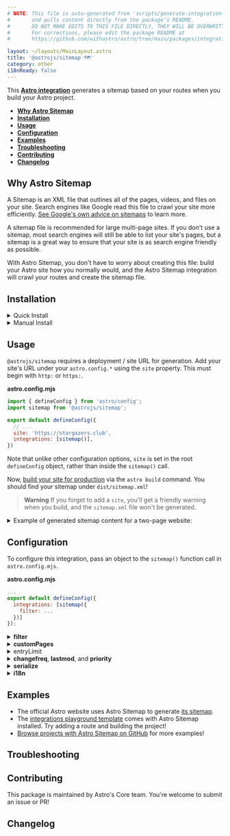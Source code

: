 ```yaml
---
# NOTE: This file is auto-generated from 'scripts/generate-integration-pages.ts'
#       and pulls content directly from the package’s README.
#       DO NOT MAKE EDITS TO THIS FILE DIRECTLY, THEY WILL BE OVERWRITTEN!
#       For corrections, please edit the package README at
#       https://github.com/withastro/astro/tree/main/packages/integrations/sitemap

layout: ~/layouts/MainLayout.astro
title: '@astrojs/sitemap 🗺'
category: other
i18nReady: false
---
```


This **[Astro integration][astro-integration]** generates a sitemap based on your routes when you build your Astro project.

*   <strong>[Why Astro Sitemap](https://github.com/withastro/astro/tree/main/packages/integrations/sitemap/#why-astro-sitemap)</strong>
*   <strong>[Installation](https://github.com/withastro/astro/tree/main/packages/integrations/sitemap/#installation)</strong>
*   <strong>[Usage](https://github.com/withastro/astro/tree/main/packages/integrations/sitemap/#usage)</strong>
*   <strong>[Configuration](https://github.com/withastro/astro/tree/main/packages/integrations/sitemap/#configuration)</strong>
*   <strong>[Examples](https://github.com/withastro/astro/tree/main/packages/integrations/sitemap/#examples)</strong>
*   <strong>[Troubleshooting](https://github.com/withastro/astro/tree/main/packages/integrations/sitemap/#troubleshooting)</strong>
*   <strong>[Contributing](https://github.com/withastro/astro/tree/main/packages/integrations/sitemap/#contributing)</strong>
*   <strong>[Changelog](https://github.com/withastro/astro/tree/main/packages/integrations/sitemap/#changelog)</strong>

## Why Astro Sitemap

A Sitemap is an XML file that outlines all of the pages, videos, and files on your site. Search engines like Google read this file to crawl your site more efficiently. [See Google's own advice on sitemaps](https://developers.google.com/search/docs/advanced/sitemaps/overview) to learn more.

A sitemap file is recommended for large multi-page sites. If you don't use a sitemap, most search engines will still be able to list your site's pages, but a sitemap is a great way to ensure that your site is as search engine friendly as possible.

With Astro Sitemap, you don't have to worry about creating this file: build your Astro site how you normally would, and the Astro Sitemap integration will crawl your routes and create the sitemap file.

## Installation

<details>
  <summary>Quick Install</summary>
  <br/>

The experimental `astro add` command-line tool automates the installation for you. Run one of the following commands in a new terminal window. (If you aren't sure which package manager you're using, run the first command.) Then, follow the prompts, and type "y" in the terminal (meaning "yes") for each one.

```sh
# Using NPM
npx astro add sitemap
# Using Yarn
yarn astro add sitemap
# Using PNPM
pnpx astro add sitemap
```

Then, restart the dev server by typing `CTRL-C` and then `npm run astro dev` in the terminal window that was running Astro.

Because this command is new, it might not properly set things up. If that happens, [feel free to log an issue on our GitHub](https://github.com/withastro/astro/issues) and try the manual installation steps below.

</details>

<details>
  <summary>Manual Install</summary>

<br/>

First, install the `@astrojs/sitemap` package using your package manager. If you're using npm or aren't sure, run this in the terminal:

```sh
npm install @astrojs/sitemap
```

Then, apply this integration to your `astro.config.*` file using the `integrations` property:

**astro.config.mjs**

```js
import { defineConfig } from 'astro/config';
import sitemap from '@astrojs/sitemap';

export default defineConfig({
  // ...
  integrations: [sitemap()],
})
```

Then, restart the dev server.

</details>

## Usage

`@astrojs/sitemap` requires a deployment / site URL for generation. Add your site's URL under your `astro.config.*` using the `site` property. This must begin with `http:` or `https:`.

**astro.config.mjs**

```js
import { defineConfig } from 'astro/config';
import sitemap from '@astrojs/sitemap';

export default defineConfig({
  // ...
  site: 'https://stargazers.club',
  integrations: [sitemap()],
})
```

Note that unlike other configuration options, `site` is set in the root `defineConfig` object, rather than inside the `sitemap()` call.

Now, [build your site for production](/en/reference/cli-reference/) via the `astro build` command. You should find your sitemap under `dist/sitemap.xml`!

> **Warning**
> If you forget to add a `site`, you'll get a friendly warning when you build, and the `sitemap.xml` file won't be generated.

<details>
<summary>
Example of generated sitemap content for a two-page website:
</summary>

**sitemap-index.xml**

```xml
<?xml version="1.0" encoding="UTF-8"?>
  <sitemapindex xmlns="http://www.sitemaps.org/schemas/sitemap/0.9">
  <sitemap>
    <loc>https://stargazers.club/sitemap-0.xml</loc>
  </sitemap>
</sitemapindex>
```

**sitemap-0.xml**

```xml
<?xml version="1.0" encoding="UTF-8"?>
<urlset xmlns="http://www.sitemaps.org/schemas/sitemap/0.9" xmlns:news="http://www.google.com/schemas/sitemap-news/0.9" xmlns:xhtml="http://www.w3.org/1999/xhtml" xmlns:image="http://www.google.com/schemas/sitemap-image/1.1" xmlns:video="http://www.google.com/schemas/sitemap-video/1.1">
  <url>
    <loc>https://stargazers.club/</loc>
  </url>
  <url>
    <loc>https://stargazers.club/second-page/</loc>
  </url>
</urlset>
```

</details>

## Configuration

To configure this integration, pass an object to the `sitemap()` function call in `astro.config.mjs`.

**astro.config.mjs**

```js
...
export default defineConfig({
  integrations: [sitemap({
    filter: ...
  })]
});
```

<details>
  <summary><strong>filter</strong></summary>

  <br/>

All pages are included in your sitemap by default. By adding a custom `filter` function, you can filter  included pages by URL.

**astro.config.mjs**

```js
...
    sitemap({
      filter: (page) => page !== 'https://stargazers.club/secret-vip-lounge'
    }),
```

The function will be called for every page on your site. The `page` function parameter is the full URL of the page currently under considering, including your `site` domain. Return `true` to include the page in your sitemap, and `false` to leave it out.

</details>

<details>
  <summary><strong>customPages</strong></summary>

  <br/>

In some cases, a page might be part of your deployed site but not part of your Astro project.
If you'd like to include a page in your sitemap that *isn't* created by Astro, you can use this option.

**astro.config.mjs**

```js
...
    sitemap({
      customPages: ['https://stargazers.club/external-page', 'https://stargazers.club/external-page2']
    }),
```

</details>

<details>
  <summary>
    entryLimit
  </summary>

The maximum number entries per sitemap file. The default value is 45000. A sitemap index and multiple sitemaps are created if you have more entries. See this [explanation of splitting up a large sitemap](https://developers.google.com/search/docs/advanced/sitemaps/large-sitemaps).

**astro.config.mjs**

```js
import sitemap from '@astrojs/sitemap';

export default {
  site: 'https://stargazers.club',
  integrations: [
    sitemap({
      entryLimit: 10000,
    }),
  ],
}
```

</details>

<details>
  <summary>
    <strong>changefreq</strong>, <strong>lastmod</strong>, and <strong>priority</strong>
  </summary>

These options correspond to the `<changefreq>`, `<lastmod>`, and `<priortity>` tags in the [Sitemap XML specification.](https://www.sitemaps.org/protocol.html)

Note that `changefreq` and `priority` are ignored by Google.

> **Note**
> Due to limitations of Astro's [Integration API](/en/reference/integrations-reference/), this integration can't analyze a given page's source code. This configuration option can set `changefreq`, `lastmod` and `priority` on a *site-wide* basis; see the next option **serialize** for how you can set these values on a per-page basis.

**astro.config.mjs**

```js
import sitemap from '@astrojs/sitemap';

export default {
  site: 'https://stargazers.club',
  integrations: [
    sitemap({
      changefreq: 'weekly',
      priority: 0.7,
      lastmod: new Date('2022-02-24'),
    }),
  ],
}
```

</details>

<details>
  <summary>
    <strong>serialize</strong>
  </summary>

A function called for each sitemap entry just before writing to a disk. This function can be asynchronous.

It receives as its parameter a `SitemapItem` object that can have these properties:

*   `url` (absolute page URL). This is the only property that is guaranteed to be on `SitemapItem`.
*   `changefreq`
*   `lastmod` (ISO formatted date, `String` type)
*   `priority`
*   `links`.

This `links` property contains a `LinkItem` list of alternate pages including a parent page.

The `LinkItem` type has two fields: `url` (the fully-qualified URL for the version of this page for the specified language) and `lang` (a supported language code targeted by this version of the page).

The `serialize` function should return `SitemapItem`, touched or not.

The example below shows the ability to add sitemap specific properties individually.

**astro.config.mjs**

```js
import sitemap from '@astrojs/sitemap';

export default {
  site: 'https://stargazers.club',
  integrations: [
    sitemap({
      serialize(item) {
        if (/exclude-from-sitemap/.test(item.url)) {
          return undefined;
        }
        if (/your-special-page/.test(item.url)) {
          item.changefreq = 'daily';
          item.lastmod = new Date();
          item.priority = 0.9;
        }
        return item;
      },
    }),
  ],
}
```

</details>

<details>
  <summary>
    <strong>i18n</strong>
  </summary>

To localize a sitemap, pass an object to this `i18n` option.

This object has two required properties:

*   `defaultLocale`: `String`. Its value must exist as one of `locales` keys.
*   `locales`:  `Record<String, String>`, key/value - pairs. The key is used to look for a locale part in a page path. The value is a language attribute, only English alphabet and hyphen allowed.

[Read more about language attributes](https://developer.mozilla.org/en-US/docs/Web/HTML/Global_attributes/lang).

[Read more about localization](https://developers.google.com/search/docs/advanced/crawling/localized-versions#all-method-guidelines).

**astro.config.mjs**

```js
import sitemap from '@astrojs/sitemap';

export default {
  site: 'https://stargazers.club',
  integrations: [
    sitemap({  
      i18n: {
        defaultLocale: 'en',   // All urls that don't contain `es` or `fr` after `https://stargazers.club/` will be treated as default locale, i.e. `en`
        locales: {
          en: 'en-US',         // The `defaultLocale` value must present in `locales` keys
          es: 'es-ES',
          fr: 'fr-CA',
        },
      },
    }),
  ],
};
```

<details>
  <summary>The resulting sitemap looks like this</summary>

```xml
...
  <url>
    <loc>https://stargazers.club/</loc>
    <xhtml:link rel="alternate" hreflang="en-US" href="https://stargazers.club/"/>
    <xhtml:link rel="alternate" hreflang="es-ES" href="https://stargazers.club/es/"/>
    <xhtml:link rel="alternate" hreflang="fr-CA" href="https://stargazers.club/fr/"/>
  </url>
  <url>
    <loc>https://stargazers.club/es/</loc>
    <xhtml:link rel="alternate" hreflang="en-US" href="https://stargazers.club/"/>
    <xhtml:link rel="alternate" hreflang="es-ES" href="https://stargazers.club/es/"/>
    <xhtml:link rel="alternate" hreflang="fr-CA" href="https://stargazers.club/fr/"/>
  </url>
  <url>
    <loc>https://stargazers.club/fr/</loc>
    <xhtml:link rel="alternate" hreflang="en-US" href="https://stargazers.club/"/>
    <xhtml:link rel="alternate" hreflang="es-ES" href="https://stargazers.club/es/"/>
    <xhtml:link rel="alternate" hreflang="fr-CA" href="https://stargazers.club/fr/"/>
  </url>
  <url>
    <loc>https://stargazers.club/es/second-page/</loc>
    <xhtml:link rel="alternate" hreflang="es-ES" href="https://stargazers.club/es/second-page/"/>
    <xhtml:link rel="alternate" hreflang="fr-CA" href="https://stargazers.club/fr/second-page/"/>
    <xhtml:link rel="alternate" hreflang="en-US" href="https://stargazers.club/second-page/"/>
  </url>
...
```

</details>
</details>

## Examples

*   The official Astro website uses Astro Sitemap to generate [its sitemap](https://astro.build/sitemap.xml).
*   The [integrations playground template](https://github.com/withastro/astro/tree/latest/examples/integrations-playground?on=github) comes with Astro Sitemap installed. Try adding a route and building the project!
*   [Browse projects with Astro Sitemap on GitHub](https://github.com/search?q=%22@astrojs/sitemap%22+filename:package.json\&type=Code) for more examples!

## Troubleshooting

## Contributing

This package is maintained by Astro's Core team. You're welcome to submit an issue or PR!

## Changelog

[astro-integration]: /en/guides/integrations-guide/
